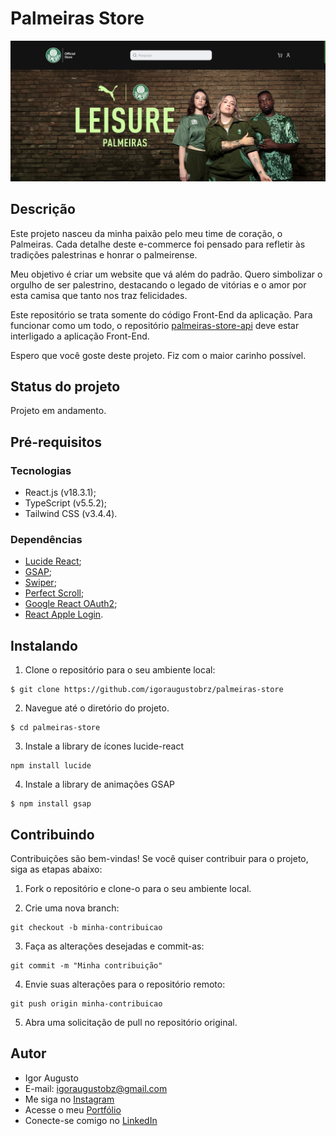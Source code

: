 # Palmeiras Store

<div align="center">
<img src="/palmeiras-web/src/assets/images/README.md.jpg" width="2000px" alt="Imagem do site" title="Imagem do site"/>
</div>

## Descrição

Este projeto nasceu da minha paixão pelo meu time de coração, o Palmeiras. Cada detalhe deste e-commerce foi pensado para refletir às tradições palestrinas e honrar o palmeirense.

Meu objetivo é criar um website que vá além do padrão. Quero simbolizar o orgulho de ser palestrino, destacando o legado de vitórias e o amor por esta camisa que tanto nos traz felicidades.

Este repositório se trata somente do código Front-End da aplicação. Para funcionar como um todo, o repositório [palmeiras-store-api](https://github.com/igoraugustobrz/palmeiras-store-api) deve estar interligado a aplicação Front-End.

Espero que você goste deste projeto. Fiz com o maior carinho possível.

## Status do projeto

Projeto em andamento.

## Pré-requisitos

### Tecnologias

- React.js (v18.3.1);
- TypeScript (v5.5.2);
- Tailwind CSS (v3.4.4).

### Dependências

- [Lucide React](https://lucide.dev/icons/);
- [GSAP](https://gsap.com/);
- [Swiper](https://swiperjs.com/);
- [Perfect Scroll](https://perfectscrollbar.com/);
- [Google React OAuth2](https://www.npmjs.com/package/@react-oauth/google);
- [React Apple Login](https://www.npmjs.com/package/react-apple-login).

## Instalando

1. Clone o repositório para o seu ambiente local:

```
$ git clone https://github.com/igoraugustobrz/palmeiras-store
```

2. Navegue até o diretório do projeto.

```
$ cd palmeiras-store
```

3. Instale a library de ícones lucide-react

```
npm install lucide
```

4. Instale a library de animações GSAP

```
$ npm install gsap
```

## Contribuindo

Contribuições são bem-vindas! Se você quiser contribuir para o projeto, siga as etapas abaixo:

1. Fork o repositório e clone-o para o seu ambiente local.

2. Crie uma nova branch:

```
git checkout -b minha-contribuicao
```

3. Faça as alterações desejadas e commit-as:

```
git commit -m "Minha contribuição"
```

4. Envie suas alterações para o repositório remoto:

```
git push origin minha-contribuicao
```

5. Abra uma solicitação de pull no repositório original.

## Autor

- Igor Augusto
- E-mail: igoraugustobz@gmail.com
- Me siga no [Instagram](https://www.instagram.com/iaugusto__/)
- Acesse o meu [Portfólio](https://iaugusto.vercel.app/)
- Conecte-se comigo no [LinkedIn](https://www.linkedin.com/in/igorbrz/)
